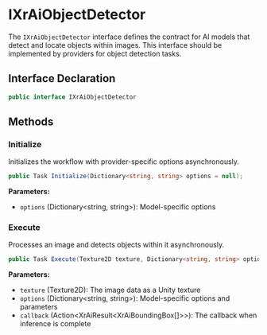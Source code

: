 # IXrAiObjectDetector

The `IXrAiObjectDetector` interface defines the contract for AI models that detect and locate objects within images.
This interface should be implemented by providers for object detection tasks.

## Interface Declaration

```csharp
public interface IXrAiObjectDetector
```

## Methods

### Initialize

Initializes the workflow with provider-specific options asynchronously.

```csharp
public Task Initialize(Dictionary<string, string> options = null);
```

**Parameters:**
- `options` (Dictionary<string, string>): Model-specific options

### Execute

Processes an image and detects objects within it asynchronously.

```csharp
public Task Execute(Texture2D texture, Dictionary<string, string> options, Action<XrAiResult<XrAiBoundingBox[]>> callback);
```

**Parameters:**
- `texture` (Texture2D): The image data as a Unity texture
- `options` (Dictionary<string, string>): Model-specific options and parameters
- `callback` (Action<XrAiResult&lt;XrAiBoundingBox[]>>): The callback when inference is complete
